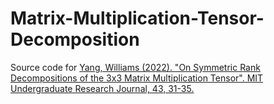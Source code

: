 # Matrix-Multiplication-Tensor-Decomposition

Source code for [Yang, Williams (2022). "On Symmetric Rank Decompositions of the 3x3 Matrix Multiplication Tensor". MIT Undergraduate Research Journal, 43, 31-35.](https://murj-assets.s3.amazonaws.com/assets/issues/Vol_43_Published.pdf)
